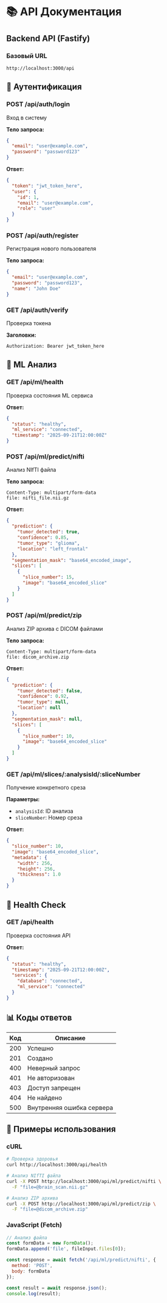 # 📚 API Документация

## Backend API (Fastify)

### Базовый URL
```
http://localhost:3000/api
```

## 🔐 Аутентификация

### POST /api/auth/login
Вход в систему

**Тело запроса:**
```json
{
  "email": "user@example.com",
  "password": "password123"
}
```

**Ответ:**
```json
{
  "token": "jwt_token_here",
  "user": {
    "id": 1,
    "email": "user@example.com",
    "role": "user"
  }
}
```

### POST /api/auth/register
Регистрация нового пользователя

**Тело запроса:**
```json
{
  "email": "user@example.com",
  "password": "password123",
  "name": "John Doe"
}
```

### GET /api/auth/verify
Проверка токена

**Заголовки:**
```
Authorization: Bearer jwt_token_here
```

## 🧠 ML Анализ

### GET /api/ml/health
Проверка состояния ML сервиса

**Ответ:**
```json
{
  "status": "healthy",
  "ml_service": "connected",
  "timestamp": "2025-09-21T12:00:00Z"
}
```

### POST /api/ml/predict/nifti
Анализ NIfTI файла

**Тело запроса:**
```
Content-Type: multipart/form-data
file: nifti_file.nii.gz
```

**Ответ:**
```json
{
  "prediction": {
    "tumor_detected": true,
    "confidence": 0.85,
    "tumor_type": "glioma",
    "location": "left_frontal"
  },
  "segmentation_mask": "base64_encoded_image",
  "slices": [
    {
      "slice_number": 15,
      "image": "base64_encoded_slice"
    }
  ]
}
```

### POST /api/ml/predict/zip
Анализ ZIP архива с DICOM файлами

**Тело запроса:**
```
Content-Type: multipart/form-data
file: dicom_archive.zip
```

**Ответ:**
```json
{
  "prediction": {
    "tumor_detected": false,
    "confidence": 0.92,
    "tumor_type": null,
    "location": null
  },
  "segmentation_mask": null,
  "slices": [
    {
      "slice_number": 10,
      "image": "base64_encoded_slice"
    }
  ]
}
```

### GET /api/ml/slices/:analysisId/:sliceNumber
Получение конкретного среза

**Параметры:**
- `analysisId`: ID анализа
- `sliceNumber`: Номер среза

**Ответ:**
```json
{
  "slice_number": 10,
  "image": "base64_encoded_slice",
  "metadata": {
    "width": 256,
    "height": 256,
    "thickness": 1.0
  }
}
```

## 🏥 Health Check

### GET /api/health
Проверка состояния API

**Ответ:**
```json
{
  "status": "healthy",
  "timestamp": "2025-09-21T12:00:00Z",
  "services": {
    "database": "connected",
    "ml_service": "connected"
  }
}
```

## 📊 Коды ответов

| Код | Описание |
|-----|----------|
| 200 | Успешно |
| 201 | Создано |
| 400 | Неверный запрос |
| 401 | Не авторизован |
| 403 | Доступ запрещен |
| 404 | Не найдено |
| 500 | Внутренняя ошибка сервера |

## 🔧 Примеры использования

### cURL
```bash
# Проверка здоровья
curl http://localhost:3000/api/health

# Анализ NIfTI файла
curl -X POST http://localhost:3000/api/ml/predict/nifti \
  -F "file=@brain_scan.nii.gz"

# Анализ ZIP архива
curl -X POST http://localhost:3000/api/ml/predict/zip \
  -F "file=@dicom_archive.zip"
```

### JavaScript (Fetch)
```javascript
// Анализ файла
const formData = new FormData();
formData.append('file', fileInput.files[0]);

const response = await fetch('/api/ml/predict/nifti', {
  method: 'POST',
  body: formData
});

const result = await response.json();
console.log(result);
```
